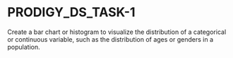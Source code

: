 # PRODIGY_DS_TASK-1

Create a bar chart or histogram to visualize the distribution of a categorical or continuous variable, such as the distribution of ages or genders in a population.
